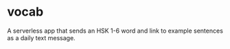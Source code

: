 # vocab

A serverless app that sends an HSK 1-6 word and link to example sentences as a daily text message.
